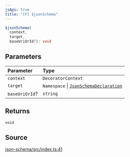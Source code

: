 ```yaml
---
jsApi: true
title: "[F] $jsonSchema"
---
```


```ts
$jsonSchema(
  context,
  target,
  baseUriOrId?): void
```

## Parameters

| Parameter      | Type                                                                    |
| :------------- | :---------------------------------------------------------------------- |
| `context`      | `DecoratorContext`                                                      |
| `target`       | `Namespace` \| [`JsonSchemaDeclaration`](Type.JsonSchemaDeclaration.md) |
| `baseUriOrId`? | `string`                                                                |

## Returns

`void`

## Source

[json-schema/src/index.ts:41](https://github.com/markcowl/cadl/blob/3db15286/packages/json-schema/src/index.ts#L41)
